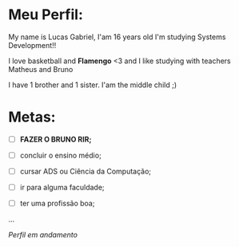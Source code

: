 # Meu Perfil:

My name is Lucas Gabriel, I'am 16 years old
I'm studying Systems Development!!

I love basketball and **Flamengo** <3 and I like studying with teachers Matheus and Bruno

I have 1 brother and 1 sister. I'am the middle child ;)

# Metas:

- [ ] **FAZER O BRUNO RIR;**

- [ ] concluir o ensino médio;

- [ ] cursar ADS ou Ciência da Computação;

- [ ] ir para alguma faculdade;

- [ ] ter uma profissão boa;

...


*Perfil em andamento*